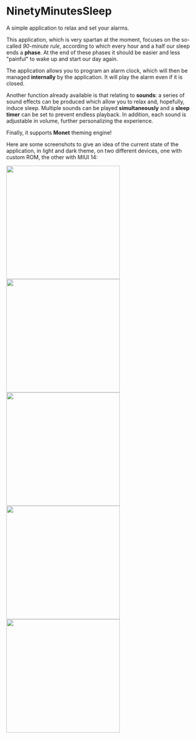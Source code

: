 # NinetyMinutesSleep
A simple application to relax and set your alarms.

This application, which is very spartan at the moment, focuses on the so-called <i>90-minute rule</i>, according to which every hour and a half our sleep ends a <b>phase</b>. At the end of these phases it should be easier and less "painful" to wake up and start our day again.

The application allows you to program an alarm clock, which will then be managed <b>internally</b> by the application. It will play the alarm even if it is closed.

Another function already available is that relating to <b>sounds</b>: a series of sound effects can be produced which allow you to relax and, hopefully, induce sleep. Multiple sounds can be played <b>simultaneously</b> and a <b>sleep timer</b> can be set to prevent endless playback. In addition, each sound is adjustable in volume, further personalizing the experience.

Finally, it supports <b>Monet</b> theming engine!

Here are some screenshots to give an idea of ​​the current state of the application, in light and dark theme, on two different devices, one with custom ROM, the other with MIUI 14:


<img src="https://github.com/MichelangeloDePascale02/NinetyMinutesSleep/assets/69792649/ef370f98-1b07-4b58-8d86-4ca32480318e" width=300>
<img src="https://github.com/MichelangeloDePascale02/NinetyMinutesSleep/assets/69792649/5dc30124-5597-48e5-a748-9c5373febf95" width=300>
<img src="https://github.com/MichelangeloDePascale02/NinetyMinutesSleep/assets/69792649/667e0fc8-ad56-41f8-a534-b465615e784b" width=300>
<img src="https://github.com/MichelangeloDePascale02/NinetyMinutesSleep/assets/69792649/5f31ddff-740b-40a6-a1d2-ad38759a5f75" width=300>
<img src="https://github.com/MichelangeloDePascale02/NinetyMinutesSleep/assets/69792649/0c13b0ef-f4ae-4776-9292-3be39414a160" width=300>
